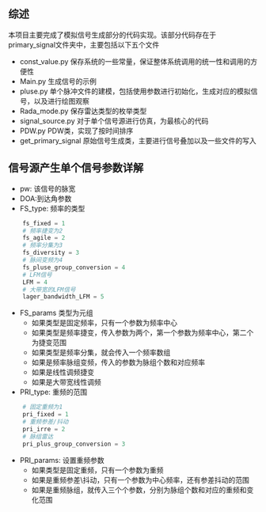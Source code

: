 ## 综述
本项目主要完成了模拟信号生成部分的代码实现。该部分代码存在于primary_signal文件夹中，主要包括以下五个文件
- const_value.py
保存系统的一些常量，保证整体系统调用的统一性和调用的方便性
- Main.py
生成信号的示例
- pluse.py
单个脉冲文件的建模，包括使用参数进行初始化，生成对应的模拟信号，以及进行绘图观察
- Rada_mode.py
保存雷达类型的枚举类型
- signal_source.py
对于单个信号源进行仿真，为最核心的代码
- PDW.py
PDW类，实现了按时间排序
- get_primary_signal
原始信号生成类，主要进行信号叠加以及一些文件的写入
## 信号源产生单个信号参数详解
- pw: 该信号的脉宽
- DOA:到达角参数
- FS_type: 频率的类型
```python
    fs_fixed = 1
    # 频率捷变为2
    fs_agile = 2
    # 频率分集为3
    fs_diversity = 3
    # 脉间变频为4
    fs_pluse_group_conversion = 4
    # LFM信号
    LFM = 4
    # 大带宽的LFM信号
    lager_bandwidth_LFM = 5
```
- FS_params 类型为元组
    - 如果类型是固定频率，只有一个参数为频率中心
    - 如果类型是频率捷变，传入参数为两个，第一个参数为频率中心，第二个为捷变范围
    - 如果类型是频率分集，就会传入一个频率数组
    - 如果是频率脉组变频，传入的参数为脉组个数和对应频率
    - 如果是线性调频捷变
    - 如果是大带宽线性调频
- PRI_type: 重频的范围
```python
    # 固定重频为1
    pri_fixed = 1
    # 重频参差/抖动
    pri_irre = 2
    # 脉组雷达
    pri_plus_group_conversion = 3
```
- PRI_params: 设置重频参数
    - 如果类型是固定重频，只有一个参数为重频
    - 如果是重频参差\抖动，只有一个参数为中心频率，还有参差抖动的范围
    - 如果是重频脉组，就传入三个个参数，分别为脉组个数和对应的重频和变化范围

